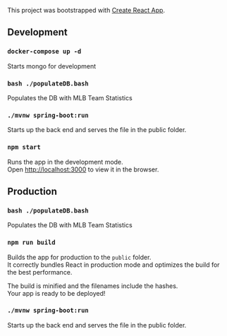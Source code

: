 This project was bootstrapped with [Create React App](https://github.com/facebook/create-react-app).
## Development
### `docker-compose up -d`
Starts mongo for development


### `bash ./populateDB.bash`

Populates the DB with MLB Team Statistics

### `./mvnw spring-boot:run`

Starts up the back end and serves the file in the public folder.


### `npm start`

Runs the app in the development mode.<br />
Open [http://localhost:3000](http://localhost:3000) to view it in the browser.

## Production

### `bash ./populateDB.bash`

Populates the DB with MLB Team Statistics

### `npm run build`

Builds the app for production to the `public` folder.<br />
It correctly bundles React in production mode and optimizes the build for the best performance.

The build is minified and the filenames include the hashes.<br />
Your app is ready to be deployed!

### `./mvnw spring-boot:run`

Starts up the back end and serves the file in the public folder.

